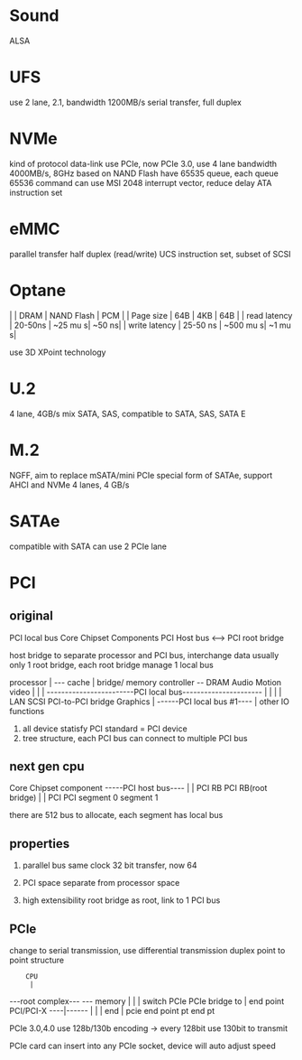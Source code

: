 # Sound
ALSA

# UFS
use 2 lane, 2.1, bandwidth 1200MB/s
serial transfer, full duplex

# NVMe
kind of protocol
data-link use PCIe, now PCIe 3.0, use 4 lane
bandwidth 4000MB/s, 8GHz
based on NAND Flash
have 65535 queue, each queue 65536 command
can use MSI 2048 interrupt vector, reduce delay
ATA instruction set

# eMMC
parallel transfer
half duplex (read/write)
UCS instruction set, subset of SCSI

# Optane
| | DRAM | NAND Flash | PCM |
| Page size | 64B | 4KB | 64B |
| read latency | 20-50ns | ~25 mu s| ~50 ns|
| write latency | 25-50 ns | ~500 mu s| ~1 mu s|

use 3D XPoint technology

# U.2
4 lane, 4GB/s
mix SATA, SAS, compatible to SATA, SAS, SATA E

# M.2
NGFF, aim to replace mSATA/mini PCIe
special form of SATAe, support AHCI and NVMe
4 lanes, 4 GB/s

# SATAe
compatible with SATA
can use 2 PCIe lane

# PCI
## original
PCI local bus 
  Core Chipset Components
    PCI Host bus <--> PCI root bridge

host bridge to separate processor and PCI bus, interchange data
usually only 1 root bridge, each root bridge manage 1 local bus

processor
  | --- cache
  |
bridge/
memory controller -- DRAM             Audio  Motion video
  |                                      |        |
------------------------PCI local bus---------------------- 
  |     |     |                             |
 LAN  SCSI  PCI-to-PCI bridge             Graphics
              |
            ------PCI local bus #1----
                        |
                  other IO functions

1. all device statisfy PCI standard = PCI device
2. tree structure, each PCI bus can connect to multiple PCI bus

## next gen cpu

Core Chipset component
-----PCI host bus----
      |         |
    PCI RB   PCI RB(root bridge)
      |         |
     PCI       PCI
  segment 0  segment 1

there are 512 bus to allocate, each segment has local bus

## properties
1. parallel bus
same clock 32 bit transfer, now 64

2. PCI space separate from processor space

3. high extensibility
root bridge as root, link to 1 PCI bus

## PCIe
change to serial transmission, use differential transmission
duplex
point to point structure

        CPU
         |
   ---root complex--- --- memory
      |     |     |
  switch  PCIe    PCIe bridge to
    |    end point  PCI/PCI-X
----|------
|   |     |
end |   pcie end point
pt  end
    pt

PCIe 3.0,4.0 use 128b/130b encoding -> every 128bit use 130bit to transmit

PCIe card can insert into any PCIe socket, device will auto adjust speed













